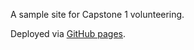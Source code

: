 A sample site for Capstone 1 volunteering.

Deployed via [GitHub pages](https://docs.github.com/en/pages/getting-started-with-github-pages/creating-a-github-pages-site).
